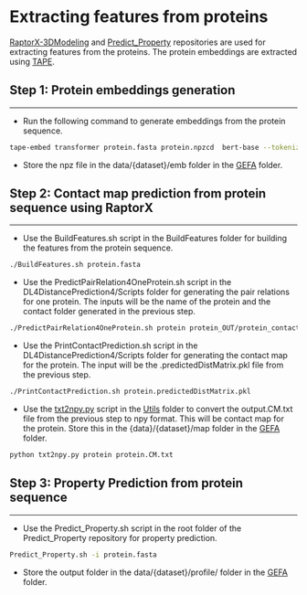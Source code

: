 # Extracting features from proteins

[RaptorX-3DModeling](https://github.com/j3xugit/RaptorX-3DModeling) and [Predict_Property](https://github.com/realbigws/Predict_Property) repositories are used for extracting features from the proteins. The protein embeddings are extracted using [TAPE](https://github.com/songlab-cal/tape).

## Step 1: Protein embeddings generation

---

* Run the following command to generate embeddings from the protein sequence.

```bash
tape-embed transformer protein.fasta protein.npzcd  bert-base --tokenizer unirep --full_sequence_embed
```

* Store the npz file in the data/{dataset}/emb folder in the [GEFA](../GEFA/) folder.

## Step 2: Contact map prediction from protein sequence using RaptorX

---

* Use the BuildFeatures.sh script in the BuildFeatures folder for building the features from the protein sequence.

```bash
./BuildFeatures.sh protein.fasta
```

* Use the PredictPairRelation4OneProtein.sh script in the DL4DistancePrediction4/Scripts folder for generating the pair relations for one protein. The inputs will be the name of the protein and the contact folder generated in the previous step.

```bash
./PredictPairRelation4OneProtein.sh protein protein_OUT/protein_contact/
```

* Use the PrintContactPrediction.sh script in the DL4DistancePrediction4/Scripts folder for generating the contact map for the protein. The input will be the .predictedDistMatrix.pkl file from the previous step.

```bash
./PrintContactPrediction.sh protein.predictedDistMatrix.pkl
```

* Use the [txt2npy.py](../Utils/txt2npy.py) script in the [Utils](../Utils/) folder to convert the output.CM.txt file from the previous step to npy format. This will be contact map for the protein. Store this in the {data}/{dataset}/map folder in the [GEFA](../GEFA/) folder.

```bash
python txt2npy.py protein protein.CM.txt
```

## Step 3: Property Prediction from protein sequence

---

* Use the Predict_Property.sh script in the root folder of the Predict_Property repository for property prediction.

```bash
Predict_Property.sh -i protein.fasta
```

* Store the output folder in the data/{dataset}/profile/ folder in the [GEFA](../GEFA/) folder.
